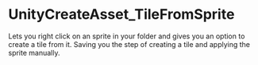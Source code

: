 # UnityCreateAsset_TileFromSprite
Lets you right click on an sprite in your folder and gives you an option to create a tile from it. Saving you the step of creating a tile and applying the sprite manually.
